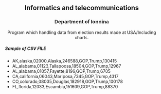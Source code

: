 <html>
<body>
<h2 style="text-align:center;">Informatics and telecommunications </h2>
<h3 style="text-align:center;">Department of Ionnina</h3>
<p style="text-align:center;">Program which handling data from election results made at USA/Including charts.</p>
<h5>Sample of CSV FILE</h5>
<ul>
<li>AK,alaska,02000,Alaska,246588,GOP,Trump,130415</li>
<li>AL,alabama,01123,Tallapoosa,18504,GOP,Trump,12967</li>
<li>AL,alabama,01057,Fayette,8196,GOP,Trump,6705</li>
<li>CA,california,06043,Mariposa,7345,GOP,Trump,4317</li>
<li>CO,colorado,08035,Douglas,182918,GOP,Trump,100178</li>
<li>FL,florida,12033,Escambia,151609,GOP,Trump,88370</li>
</ul>
</body>
</html>
